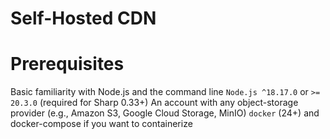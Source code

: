 # Self-Hosted CDN

# Prerequisites
Basic familiarity with Node.js and the command line
```Node.js ^18.17.0``` or ```>= 20.3.0``` (required for Sharp 0.33+)
An account with any object-storage provider (e.g., Amazon S3, Google Cloud Storage, MinIO)
```docker``` (24+) and docker-compose if you want to containerize
